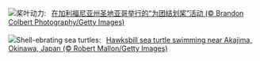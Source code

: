![](https://www.bing.com/th?id=OHR.SurfSanDiego_ZH-CN1485510748_UHD.jpg&w=1000)桨叶动力:&nbsp;&ensp;[在加利福尼亚州圣地亚哥举行的“为团结划桨”活动 (© Brandon Colbert Photography/Getty Images)](https://www.bing.com/th?id=OHR.SurfSanDiego_ZH-CN1485510748_UHD.jpg)
<br><br/>
![](https://www.bing.com/th?id=OHR.HawksbillTurtle_EN-US0640232978_UHD.jpg&w=1000)Shell-ebrating sea turtles:&nbsp;&ensp;[Hawksbill sea turtle swimming near Akajima, Okinawa, Japan (© Robert Mallon/Getty Images)](https://www.bing.com/th?id=OHR.HawksbillTurtle_EN-US0640232978_UHD.jpg)
<br><br/>
